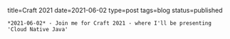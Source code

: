 
title=Craft 2021 
date=2021-06-02
type=post
tags=blog
status=published
~~~~~~
*2021-06-02* - Join me for Craft 2021 - where I'll be presenting 'Cloud Native Java'
            